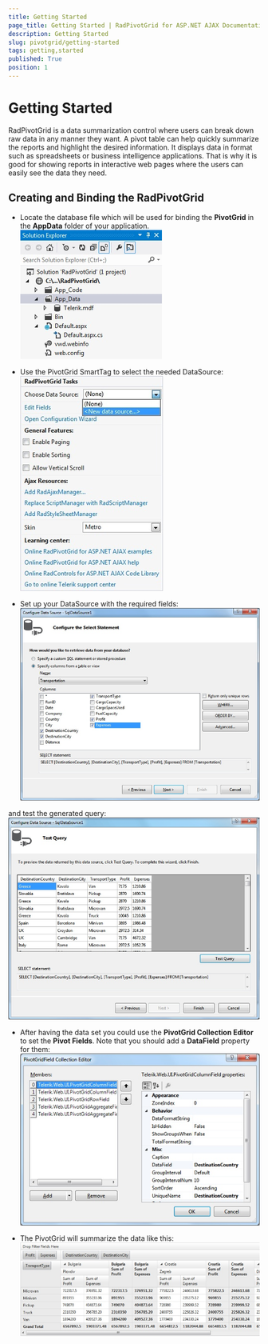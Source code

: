 ```yaml
---
title: Getting Started
page_title: Getting Started | RadPivotGrid for ASP.NET AJAX Documentation
description: Getting Started
slug: pivotgrid/getting-started
tags: getting,started
published: True
position: 1
---
```


# Getting Started



RadPivotGrid is a data summarization control where users can break down raw data in any manner they want. A pivot table can help quickly summarize the reports and highlight the desired information. It displays data in format such as spreadsheets or business intelligence applications. That is why it is good for showing reports in interactive web pages where the users can easily see the data they need.

## Creating and Binding the RadPivotGrid

* Locate the database file which will be used for binding the **PivotGrid** in the **AppData** folder of your application.
![Pivot Grid-Getting Started-Binding 1](images/PivotGrid-GettingStarted-Binding1.jpg)

* Use the PivotGrid SmartTag to select the needed DataSource:
![Pivot Grid-Getting Started-Binding-Smart Tag](images/PivotGrid-GettingStarted-Binding-SmartTag.jpg)

* Set up your DataSource with the required fields:
![Pivot Grid-Getting Started-Binding-SQL 1](images/PivotGrid-GettingStarted-Binding-SQL1.jpg)

and test the generated query:
![Pivot Grid-Getting Started-Binding-SQL 2](images/PivotGrid-GettingStarted-Binding-SQL2.jpg)

* After having the data set you could use the **PivotGrid Collection Editor** to set the **Pivot Fields**. Note that you should add a **DataField** property for them:
![Pivot Grid-Getting Started-Binding-Editor](images/PivotGrid-GettingStarted-Binding-Editor.jpg)

* The PivotGrid will summarize the data like this:
![Pivot Grid-Getting Started-Binding-Rendering](images/PivotGrid-GettingStarted-Binding-Rendering.jpg)
